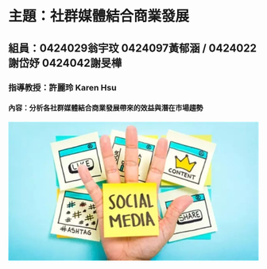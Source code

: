# 主題：社群媒體結合商業發展
## 組員：0424029翁宇玟 0424097黃郁涵 / 0424022謝岱妤 0424042謝旻樺
### 指導教授：許麗玲 Karen Hsu
#### 內容：分析各社群媒體結合商業發展帶來的效益與潛在市場趨勢
![](1-151211114125.jpg)
